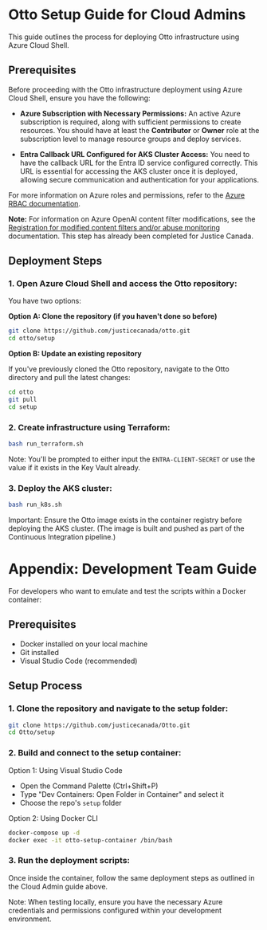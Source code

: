 # Otto Setup Guide for Cloud Admins

This guide outlines the process for deploying Otto infrastructure using Azure Cloud Shell.

## Prerequisites

Before proceeding with the Otto infrastructure deployment using Azure Cloud Shell, ensure you have the following:

- **Azure Subscription with Necessary Permissions:** An active Azure subscription is required, along with sufficient permissions to create resources. You should have at least the **Contributor** or **Owner** role at the subscription level to manage resource groups and deploy services.

- **Entra Callback URL Configured for AKS Cluster Access:** You need to have the callback URL for the Entra ID service configured correctly. This URL is essential for accessing the AKS cluster once it is deployed, allowing secure communication and authentication for your applications.

For more information on Azure roles and permissions, refer to the [Azure RBAC documentation](https://learn.microsoft.com/en-us/azure/role-based-access-control/overview).

**Note:** For information on Azure OpenAI content filter modifications, see the [Registration for modified content filters and/or abuse monitoring](https://learn.microsoft.com/en-us/legal/cognitive-services/openai/limited-access#registration-for-modified-content-filters-andor-abuse-monitoring) documentation. This step has already been completed for Justice Canada.

## Deployment Steps

### 1. Open Azure Cloud Shell and access the Otto repository:

You have two options:

**Option A: Clone the repository (if you haven't done so before)**

```bash
git clone https://github.com/justicecanada/otto.git
cd otto/setup
```

**Option B: Update an existing repository**

If you've previously cloned the Otto repository, navigate to the Otto directory and pull the latest changes:

```bash
cd otto
git pull
cd setup
```

### 2. Create infrastructure using Terraform:

```bash
bash run_terraform.sh
```

Note: You'll be prompted to either input the `ENTRA-CLIENT-SECRET` or use the value if it exists in the Key Vault already.

### 3. Deploy the AKS cluster:

```bash
bash run_k8s.sh
```

Important: Ensure the Otto image exists in the container registry before deploying the AKS cluster. (The image is built and pushed as part of the Continuous Integration pipeline.)

# Appendix: Development Team Guide

For developers who want to emulate and test the scripts within a Docker container:

## Prerequisites

- Docker installed on your local machine
- Git installed
- Visual Studio Code (recommended)

## Setup Process

### 1. Clone the repository and navigate to the setup folder:

```bash
git clone https://github.com/justicecanada/Otto.git
cd Otto/setup
```

### 2. Build and connect to the setup container:

Option 1: Using Visual Studio Code
- Open the Command Palette (Ctrl+Shift+P)
- Type "Dev Containers: Open Folder in Container" and select it
- Choose the repo's `setup` folder

Option 2: Using Docker CLI
```bash
docker-compose up -d
docker exec -it otto-setup-container /bin/bash
```

### 3. Run the deployment scripts:

Once inside the container, follow the same deployment steps as outlined in the Cloud Admin guide above.

Note: When testing locally, ensure you have the necessary Azure credentials and permissions configured within your development environment.
